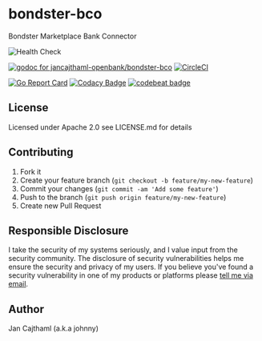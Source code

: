 # bondster-bco

Bondster Marketplace Bank Connector

![Health Check](https://github.com/jancajthaml-openbank/bondster-bco/workflows/Health%20Check/badge.svg)

[![godoc for jancajthaml-openbank/bondster-bco](https://godoc.org/github.com/nathany/looper?status.svg)](https://godoc.org/github.com/jancajthaml-openbank/bondster-bco) [![CircleCI](https://circleci.com/gh/jancajthaml-openbank/bondster-bco/tree/master.svg?style=shield)](https://circleci.com/gh/jancajthaml-openbank/bondster-bco/tree/master)

[![Go Report Card](https://goreportcard.com/badge/github.com/jancajthaml-openbank/bondster-bco)](https://goreportcard.com/report/github.com/jancajthaml-openbank/bondster-bco) [![Codacy Badge](https://api.codacy.com/project/badge/Grade/c3185b6c5940475c8773c98d754bd17c)](https://www.codacy.com/app/jancajthaml-openbank/bondster-bco?utm_source=github.com&amp;utm_medium=referral&amp;utm_content=jancajthaml-openbank/bondster-bco&amp;utm_campaign=Badge_Grade) [![codebeat badge](https://codebeat.co/badges/2baf283e-9f92-4e61-af1c-d8d37a688b87)](https://codebeat.co/projects/github-com-jancajthaml-openbank-bondster-bco-master)

## License

Licensed under Apache 2.0 see LICENSE.md for details

## Contributing

1. Fork it
2. Create your feature branch (`git checkout -b feature/my-new-feature`)
3. Commit your changes (`git commit -am 'Add some feature'`)
4. Push to the branch (`git push origin feature/my-new-feature`)
5. Create new Pull Request

## Responsible Disclosure

I take the security of my systems seriously, and I value input from the security community. The disclosure of security vulnerabilities helps me ensure the security and privacy of my users. If you believe you've found a security vulnerability in one of my products or platforms please [tell me via email](mailto:jan.cajthaml@gmail.com).

## Author

Jan Cajthaml (a.k.a johnny)
